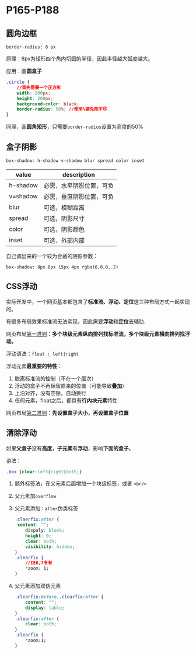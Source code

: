 # P165-P188

## 圆角边框

`border-radius: 8 px`

原理：8px为矩形四个角内切圆的半径，因此半径越大弧度越大。

应用：画**圆盒子**

```css
.circle {
    //首先需要一个正方形
    width: 200px;
    height: 200px;
    background-color: black;
    border-radius: 50%; //使用%避免除不尽
}
```

同理，画**圆角矩形**，只需要`border-radius`设置为高度的50%

## 盒子阴影

`box-shadow: h-shadow v-shadow blur spread color inset`

| value    | description              |
| -------- | ------------------------ |
| h-shadow | 必需，水平阴影位置，可负 |
| v=shadow | 必需，垂直阴影位置，可负 |
| blur     | 可选，模糊距离           |
| spread   | 可选，阴影尺寸           |
| color    | 可选，阴影颜色           |
| inset    | 可选，外部内部           |

自己调出来的一个较为合适的阴影参数：

`box-shadow: 8px 8px 15px 4px rgba(0,0,0,.2)`

## CSS浮动

实际开发中，一个网页基本都包含了**标准流、浮动、定位**这三种布局方式一起实现的。

有很多布局效果标准流无法实现，因此需要**浮动**和**定位**去辅助.

网页布局<u>第一准则</u>：**多个块级元素纵向排列找标准流，多个块级元素横向排列找浮动。**

浮动语法：`float : left|right`

浮动元素**最重要的特性**：

1. 脱离标准流的控制（不在一个层次）
2. 浮动的盒子不再保留原来的位置（可能导致**叠加**）
3. 上沿对齐，没有空隙，自动换行
4. 任何元素，float之后，都具有**行内块元素**特性

网页布局<u>第二准则</u>：**先设置盒子大小，再设置盒子位置**

## 清除浮动

如果**父盒子**没有**高度**，**子元素**有**浮动**，影响**下面的盒子**。

语法：

```css
.box {clear:left|right|both;}
```

1. 额外标签法，在父元素后面增加一个块级标签，或者 `<br/>`

2. 父元素加`overflow`

3. 父元素添加`：after`伪类标签

   ```css
   .claerfix:after {
   	content: "";
       dispaly: block;
       height: 0;
       clear: both;
       visibility: hidden;
   }
   .clearfix {
       //IE6,7专有
       *zoom: 1;
   }
   ```

4. 父元素添加双伪元素

   ```css
   .clearfix:before,.clearfix:after {
       content: "";
       display: table;
   }
   .clearfix:after {
       clear: both;
   }
   .clearfix {
       *zoom:1;
   }
   ```

   